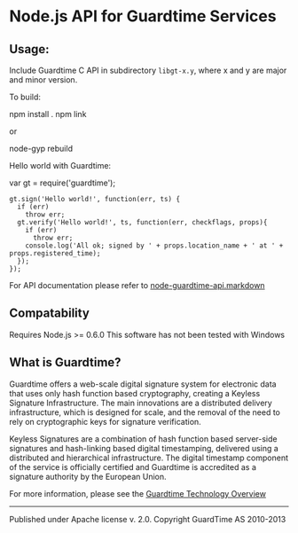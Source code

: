 # Node.js API for Guardtime Services

## Usage:

Include Guardtime C API in subdirectory `libgt-x.y`, where x and y are major and minor version.

To build:

  npm install .
  npm link

or

  node-gyp rebuild

Hello world with Guardtime:

  var gt = require('guardtime');

    gt.sign('Hello world!', function(err, ts) {
      if (err)
        throw err;
      gt.verify('Hello world!', ts, function(err, checkflags, props){
        if (err) 
          throw err;
        console.log('All ok; signed by ' + props.location_name + ' at ' + props.registered_time);
      });
    });

For API documentation please refer to [node-guardtime-api.markdown](https://github.com/esquire-/node-guardtime/blob/master/node-guardtime-api.markdown)

## Compatability
Requires Node.js >= 0.6.0
This software has not been tested with Windows

## What is Guardtime?

Guardtime offers a web-scale digital signature system for electronic data that uses only hash function based cryptography, creating a Keyless Signature Infrastructure. The main innovations are a distributed delivery infrastructure, which is designed for scale, and the removal of the need to rely on cryptographic keys for signature verification.

Keyless Signatures are a combination of hash function based server-side signatures and hash-linking based digital timestamping, delivered using a distributed and hierarchical infrastructure. The digital timestamp component of the service is officially certified and Guardtime is accredited as a signature authority by the European Union.

For more information, please see the [Guardtime Technology Overview](http://www.guardtime.com/signatures/technology-overview)

---
Published under Apache license v. 2.0.
Copyright GuardTime AS 2010-2013